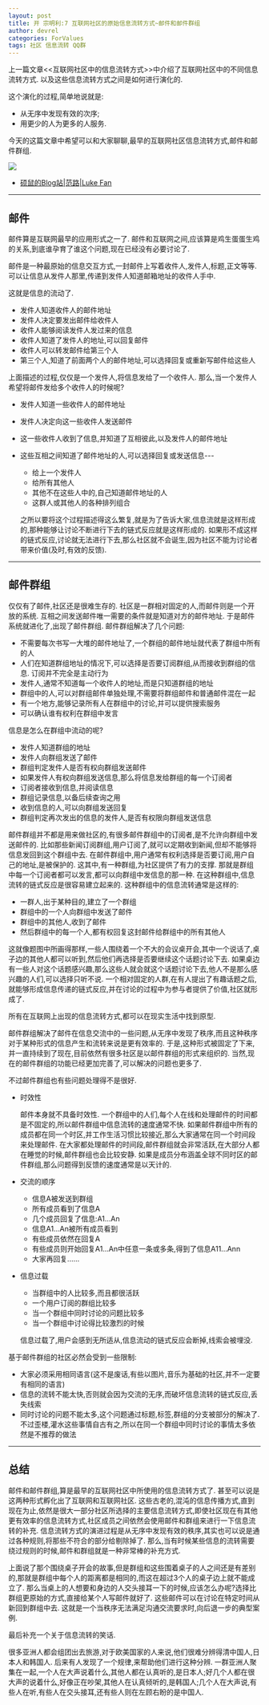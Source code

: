 ```yaml
---
layout: post
title: 开 宗明利:7 互联网社区的原始信息流转方式~邮件和邮件群组
author: devrel
categories: ForValues
tags: 社区 信息流转 QQ群
---
```


上一篇文章<<互联网社区中的信息流转方式>>中介绍了互联网社区中的不同信息流转方式. 以及这些信息流转方式之间是如何进行演化的. 

这个演化的过程,简单地说就是:

- 从无序中发现有效的次序;
- 用更少的人为更多的人服务. 

今天的这篇文章中希望可以和大家聊聊,最早的互联网社区信息流转方式,邮件和邮件群组. 

![](http://lukefan.qiniudn.com/wp-content/uploads/2014/04/500Mailing-List.jpg)

<!--more-->


- [硕鼠的Blog站|范路|Luke Fan](http://lukefan.com/)

---
邮件
---
 
邮件算是互联网最早的应用形式之一了. 邮件和互联网之间,应该算是鸡生蛋蛋生鸡的关系,到底谁孕育了谁这个问题,现在已经没有必要讨论了. 

邮件是一种最原始的信息交互方式,一封邮件上写着收件人,发件人,标题,正文等等. 可以让信息从发件人那里,传递到发件人知道邮箱地址的收件人手中. 

这就是信息的流动了. 

- 发件人知道收件人的邮件地址
- 发件人决定要发出邮件给收件人
- 收件人能够阅读发件人发过来的信息
- 收件人知道了发件人的地址,可以回复邮件
- 收件人可以转发邮件给第三个人
- 第三个人,知道了前面两个人的邮件地址,可以选择回复或重新写邮件给这些人

上面描述的过程,仅仅是一个发件人,将信息发给了一个收件人. 那么,当一个发件人希望将邮件发给多个收件人的时候呢?

- 发件人知道一些收件人的邮件地址
- 发件人决定向这一些收件人发送邮件
- 这一些收件人收到了信息,并知道了互相彼此,以及发件人的邮件地址
- 这些互相之间知道了邮件地址的人,可以选择回复或发送信息---
	- 给上一个发件人
	- 给所有其他人
	- 其他不在这些人中的,自己知道邮件地址的人
	- 这群人或其他人的各种排列组合

	之所以要将这个过程描述得这么繁复,就是为了告诉大家,信息流就是这样形成的,那种能够让讨论不断进行下去的链式反应就是这样形成的. 如果形不成这样的链式反应,讨论就无法进行下去,那么社区就不会诞生,因为社区不能为讨论者带来价值(及时,有效的反馈). 

---
邮件群组
---
仅仅有了邮件,社区还是很难生存的. 社区是一群相对固定的人,而邮件则是一个开放的系统. 互相之间发送邮件唯一需要的条件就是知道对方的邮件地址. 于是邮件系统就进化了,出现了邮件群组. 邮件群组解决了几个问题:

- 不需要每次书写一大堆的邮件地址了,一个群组的邮件地址就代表了群组中所有的人
- 人们在知道群组地址的情况下,可以选择是否要订阅群组,从而接收到群组的信息. 订阅并不完全是主动行为
- 发件人,通常不知道每一个收件人的地址,而是只知道群组的地址
- 群组中的人,可以对群组邮件单独处理,不需要将群组邮件和普通邮件混在一起
- 有一个地方,能够记录所有人在群组中的讨论,并可以提供搜索服务
- 可以确认谁有权利在群组中发言

信息是怎么在群组中流动的呢?

- 发件人知道群组的地址
- 发件人向群组发送了邮件
- 群组判定发件人是否有权向群组发送邮件
- 如果发件人有权向群组发送信息,那么将信息发给群组的每一个订阅者
- 订阅者接收到信息,并阅读信息
- 群组记录信息,以备后续查询之用
- 收到信息的人,可以向群组发送回复
- 群组判定再次发出的信息的发件人,是否有权限向群组发送信息

邮件群组并不都是用来做社区的,有很多邮件群组中的订阅者,是不允许向群组中发送邮件的. 比如那些新闻订阅群组,用户订阅了,就可以定期收到新闻,但却不能够将信息发回到这个群组中去. 在邮件群组中,用户通常有权利选择是否要订阅,用户自己的地址,是被保护的. 这其中,有一种群组,为社区提供了有力的支撑. 那就是群组中每一个订阅者都可以发言,都可以向群组中发信息的那一种. 在这种群组中,信息流转的链式反应是很容易建立起来的. 这种群组中的信息流转通常是这样的:

- 一群人,出于某种目的,建立了一个群组
- 群组中的一个人向群组中发送了邮件
- 群组中的其他人,收到了邮件
- 然后群组中的每一个人,都有权回复这封邮件给群组中的所有其他人

这就像题图中所画得那样,一些人围绕着一个不大的会议桌开会,其中一个说话了,桌子边的其他人都可以听到,然后他们再选择是否要继续这个话题讨论下去. 如果桌边有一些人对这个话题感兴趣,那么这些人就会就这个话题讨论下去,他人不是那么感兴趣的人们,可以选择只听不说. 一个相对固定的人群,在有人提出了有趣话题之后,就能够形成信息传递的链式反应,并在讨论的过程中为参与者提供了价值,社区就形成了. 

所有在互联网上出现的信息流转方式,都可以在现实生活中找到原型. 

邮件群组解决了邮件在信息交流中的一些问题,从无序中发现了秩序,而且这种秩序对于某种形式的信息产生和流转来说是更有效率的. 于是,这种形式被固定了下来,并一直持续到了现在,目前依然有很多社区是以邮件群组的形式来组织的. 当然,现在的邮件群组的功能已经更加完善了,可以解决的问题也更多了. 

不过邮件群组也有些问题处理得不是很好. 

- 时效性
	
	邮件本身就不具备时效性. 一个群组中的人们,每个人在线和处理邮件的时间都是不固定的,所以邮件群组中信息流转的速度通常不快. 如果邮件群组中所有的成员都在同一个时区,并工作生活习惯比较接近,那么大家通常在同一个时间段来处理邮件. 在大家都处理邮件的时间段,邮件群组就会非常活跃,在大部分人都在睡觉的时候,邮件群组也会比较安静. 如果是成员分布涵盖全球不同时区的邮件群组,那么问题得到反馈的速度通常是以天计的. 

- 交流的顺序
	- 信息A被发送到群组
	- 所有成员看到了信息A
	- 几个成员回复了信息:A1...An
	- 信息A1...An被所有成员看到
	- 有些成员依然在回复A
	- 有些成员则开始回复A1...An中任意一条或多条,得到了信息A11...Ann
	- 大家再回复......
- 信息过载
	- 当群组中的人比较多,而且都很活跃
	- 一个用户订阅的群组比较多
	- 当一个群组中同时讨论的问题比较多
	- 当一个群组中讨论得比较激烈的时候
	
	信息过载了,用户会感到无所适从,信息流动的链式反应会断掉,线索会被埋没. 

基于邮件群组的社区必然会受到一些限制:

- 大家必须采用相同语言(这不是废话,有些以图片,音乐为基础的社区,并不一定要有相同的语言)
- 信息的流转不能太快,否则就会因为交流的无序,而破坏信息流转的链式反应,丢失线索
- 同时讨论的问题不能太多,这个问题通过标题,标签,群组的分支被部分的解决了. 不过歪楼,灌水这些事情自古有之,所以在同一个群组中同时讨论的事情太多依然是不推荐的做法

---
总结
---
邮件和邮件群组,算是最早的互联网社区中所使用的信息流转方式了. 甚至可以说是这两种形式孵化出了互联网和互联网社区. 这些古老的,混沌的信息传播方式,直到现在为止,依然是很大一部分社区所选择的主要信息流转方式,即使社区现在有其他更有效率的信息流转方式,社区成员之间依然会使用邮件和群组来进行一下信息流转的补充. 信息流转方式的演进过程是从无序中发现有效的秩序,其实也可以说是通过各种规则,将那些不符合的部分给剔除掉了. 那么,当有时候某些信息的流转需要绕过规则的时候,邮件和群组就是一种非常棒的补充方式. 

上面说了那个围绕桌子开会的故事,但是群组和这些围着桌子的人之间还是有差别的,那就是群组中每个人的距离都是相同的,而这在超过3个人的桌子边上就不能成立了. 那么当桌上的人想要和身边的人交头接耳一下的时候,应该怎么办呢?选择比群组更原始的方式,直接给某个人写邮件就好了. 这些邮件可以在讨论在特定时间从新回到群组中去. 这就是一个当秩序无法满足沟通交流要求时,向后退一步的典型案例. 

最后补充一个关于信息流转的笑话. 

很多亚洲人都会组团出去旅游,对于欧美国家的人来说,他们很难分辨得清中国人,日本人和韩国人. 后来有人发现了一个规律,来帮助他们进行这种分辨. 一群亚洲人聚集在一起,一个人在大声说着什么,其他人都在认真听的,是日本人;好几个人都在很大声的说着什么,好像正在吵架,其他人在认真倾听的,是韩国人;几个人在大声说,有些人在听,有些人在交头接耳,还有些人则在左顾右盼的是中国人. 
